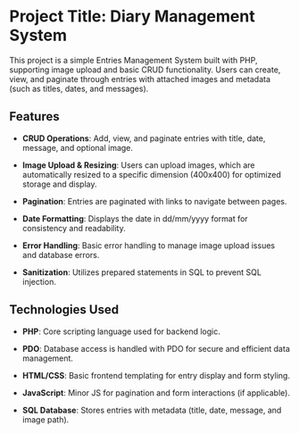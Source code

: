 Project Title: Diary Management System
========================================

This project is a simple Entries Management System built with PHP, supporting image upload and basic CRUD functionality. Users can create, view, and paginate through entries with attached images and metadata (such as titles, dates, and messages).

Features
--------

*   **CRUD Operations**: Add, view, and paginate entries with title, date, message, and optional image.
    
*   **Image Upload & Resizing**: Users can upload images, which are automatically resized to a specific dimension (400x400) for optimized storage and display.
    
*   **Pagination**: Entries are paginated with links to navigate between pages.
    
*   **Date Formatting**: Displays the date in dd/mm/yyyy format for consistency and readability.
    
*   **Error Handling**: Basic error handling to manage image upload issues and database errors.
    
*   **Sanitization**: Utilizes prepared statements in SQL to prevent SQL injection.
    

Technologies Used
-----------------

*   **PHP**: Core scripting language used for backend logic.
    
*   **PDO**: Database access is handled with PDO for secure and efficient data management.
    
*   **HTML/CSS**: Basic frontend templating for entry display and form styling.
    
*   **JavaScript**: Minor JS for pagination and form interactions (if applicable).
    
*   **SQL Database**: Stores entries with metadata (title, date, message, and image path).
